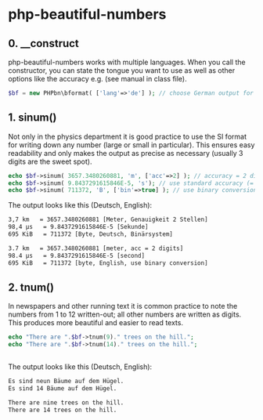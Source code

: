 # php-beautiful-numbers

## 0. __construct ##

php-beautiful-numbers works with multiple languages. When you call the constructor, you can state the tongue you want to use as well as other options like the accuracy e.g. (see manual in class file).  

```php
$bf = new PHPbn\bformat( ['lang'=>'de'] ); // choose German output for "beautiful format"
```


## 1. sinum() ##

Not only in the physics department it is good practice to use the SI format for writing down any number (large or small in particular). This ensures easy readability and only makes the output as precise as necessary (usually 3 digits are the sweet spot).  

```php
echo $bf->sinum( 3657.3480260881, 'm', ['acc'=>2] ); // accuracy = 2 digits 
echo $bf->sinum( 9.8437291615846E-5, 's'); // use standard accuracy (= 3 digits)
echo $bf->sinum( 711372, 'B', ['bin'=>true] ); // use binary conversion (instead of SI prefixes) 
```

The output looks like this (Deutsch, English):

```html
3,7 km   = 3657.3480260881 [Meter, Genauigkeit 2 Stellen]
98,4 µs   = 9.8437291615846E-5 [Sekunde]
695 KiB   = 711372 [Byte, Deutsch, Binärsystem]
```
```html
3.7 km   = 3657.3480260881 [meter, acc = 2 digits]
98.4 µs   = 9.8437291615846E-5 [second]
695 KiB   = 711372 [byte, English, use binary conversion]
```


## 2. tnum() ##

In newspapers and other running text it is common practice to note the numbers from 1 to 12 written-out; all other numbers are written as digits. This produces more beautiful and easier to read texts. 

```php
echo "There are ".$bf->tnum(9)." trees on the hill.";
echo "There are ".$bf->tnum(14)." trees on the hill.";
    
```

The output looks like this (Deutsch, English):

```html
Es sind neun Bäume auf dem Hügel.
Es sind 14 Bäume auf dem Hügel.
``` 
```html
There are nine trees on the hill.
There are 14 trees on the hill.
```
